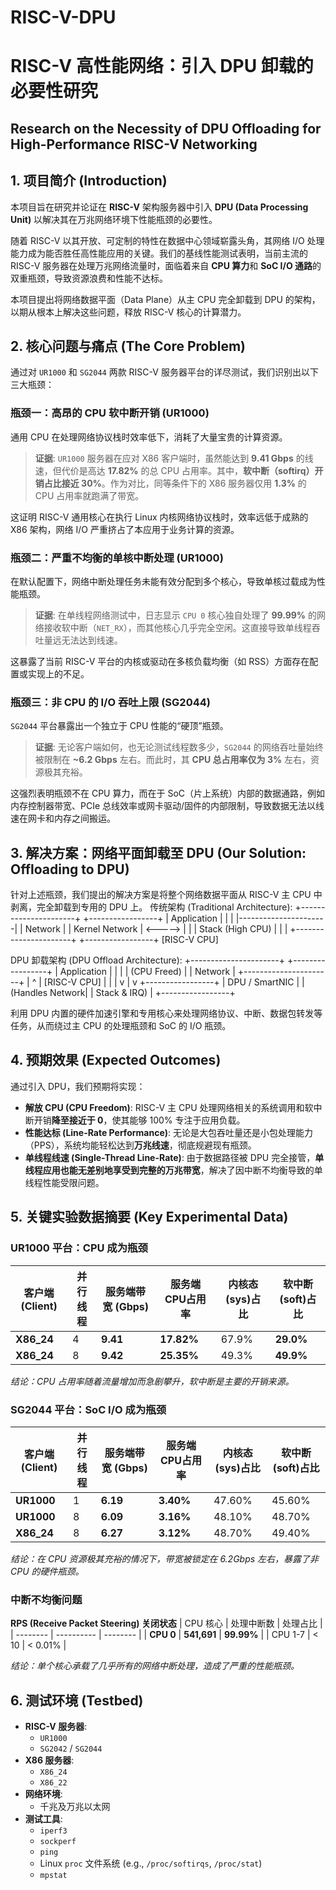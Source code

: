# RISC-V-DPU
# RISC-V 高性能网络：引入 DPU 卸载的必要性研究
## Research on the Necessity of DPU Offloading for High-Performance RISC-V Networking

## 1. 项目简介 (Introduction)

本项目旨在研究并论证在 **RISC-V** 架构服务器中引入 **DPU (Data Processing Unit)** 以解决其在万兆网络环境下性能瓶颈的必要性。

随着 RISC-V 以其开放、可定制的特性在数据中心领域崭露头角，其网络 I/O 处理能力成为能否胜任高性能应用的关键。我们的基线性能测试表明，当前主流的 RISC-V 服务器在处理万兆网络流量时，面临着来自 **CPU 算力**和 **SoC I/O 通路**的双重瓶颈，导致资源浪费和性能不达标。

本项目提出将网络数据平面（Data Plane）从主 CPU 完全卸载到 DPU 的架构，以期从根本上解决这些问题，释放 RISC-V 核心的计算潜力。

## 2. 核心问题与痛点 (The Core Problem)

通过对 `UR1000` 和 `SG2044` 两款 RISC-V 服务器平台的详尽测试，我们识别出以下三大瓶颈：

### 瓶颈一：高昂的 CPU 软中断开销 (UR1000)
通用 CPU 在处理网络协议栈时效率低下，消耗了大量宝贵的计算资源。

> **证据**: `UR1000` 服务器在应对 X86 客户端时，虽然能达到 **9.41 Gbps** 的线速，但代价是高达 **17.82%** 的总 CPU 占用率。其中，**软中断（softirq）开销占比接近 30%**。作为对比，同等条件下的 X86 服务器仅用 **1.3%** 的 CPU 占用率就跑满了带宽。

这证明 RISC-V 通用核心在执行 Linux 内核网络协议栈时，效率远低于成熟的 X86 架构，网络 I/O 严重挤占了本应用于业务计算的资源。

### 瓶颈二：严重不均衡的单核中断处理 (UR1000)
在默认配置下，网络中断处理任务未能有效分配到多个核心，导致单核过载成为性能瓶颈。

> **证据**: 在单线程网络测试中，日志显示 `CPU 0` 核心独自处理了 **99.99%** 的网络接收软中断（`NET_RX`），而其他核心几乎完全空闲。这直接导致单线程吞吐量远无法达到线速。

这暴露了当前 RISC-V 平台的内核或驱动在多核负载均衡（如 RSS）方面存在配置或实现上的不足。

### 瓶颈三：非 CPU 的 I/O 吞吐上限 (SG2044)
`SG2044` 平台暴露出一个独立于 CPU 性能的“硬顶”瓶颈。

> **证据**: 无论客户端如何，也无论测试线程数多少，`SG2044` 的网络吞吐量始终被限制在 **~6.2 Gbps** 左右。而此时，其 **CPU 总占用率仅为 3%** 左右，资源极其充裕。

这强烈表明瓶颈不在 CPU 算力，而在于 SoC（片上系统）内部的数据通路，例如内存控制器带宽、PCIe 总线效率或网卡驱动/固件的内部限制，导致数据无法以线速在网卡和内存之间搬运。

## 3. 解决方案：网络平面卸载至 DPU (Our Solution: Offloading to DPU)

针对上述瓶颈，我们提出的解决方案是将整个网络数据平面从 RISC-V 主 CPU 中剥离，完全卸载到专用的 DPU 上。
传统架构 (Traditional Architecture):
+----------------------+ +-----------------+
| Application | | |
|----------------------| | Network |
| Kernel Network | <-----> | |
| Stack (High CPU) | | |
+----------------------+ +-----------------+
[RISC-V CPU]

DPU 卸载架构 (DPU Offload Architecture):
+----------------------+ +-----------------+
| Application | | |
| (CPU Freed) | | Network |
+----------------------+ | ^ |
[RISC-V CPU] | | |
v | v
+-----------------+
| DPU / SmartNIC |
| (Handles Network|
| Stack & IRQ) |
+-----------------+

利用 DPU 内置的硬件加速引擎和专用核心来处理网络协议、中断、数据包转发等任务，从而绕过主 CPU 的处理瓶颈和 SoC 的 I/O 瓶颈。

## 4. 预期效果 (Expected Outcomes)

通过引入 DPU，我们预期将实现：

*   **解放 CPU (CPU Freedom)**: RISC-V 主 CPU 处理网络相关的系统调用和软中断开销**降至接近于 0**，使其能够 100% 专注于应用负载。
*   **性能达标 (Line-Rate Performance)**: 无论是大包吞吐量还是小包处理能力（PPS），系统均能轻松达到**万兆线速**，彻底规避现有瓶颈。
*   **单线程线速 (Single-Thread Line-Rate)**: 由于数据路径被 DPU 完全接管，**单线程应用也能无差别地享受到完整的万兆带宽**，解决了因中断不均衡导致的单线程性能受限问题。

## 5. 关键实验数据摘要 (Key Experimental Data)

### UR1000 平台：CPU 成为瓶颈

| 客户端 (Client) | 并行线程 | 服务端带宽 (Gbps) | 服务端CPU占用率 | 内核态(sys)占比 | 软中断(soft)占比 |
| --------------- | -------- | ----------------- | --------------- | --------------- | ---------------- |
| **X86_24**      | 4        | **9.41**          | **17.82%**      | 67.9%           | **29.0%**        |
| **X86_24**      | 8        | **9.42**          | **25.35%**      | 49.3%           | **49.9%**        |

*结论：CPU 占用率随着流量增加而急剧攀升，软中断是主要的开销来源。*

### SG2044 平台：SoC I/O 成为瓶颈

| 客户端 (Client) | 并行线程 | 服务端带宽 (Gbps) | 服务端CPU占用率 | 内核态(sys)占比 | 软中断(soft)占比 |
| --------------- | -------- | ----------------- | --------------- | --------------- | ---------------- |
| **UR1000**      | 1        | **6.19**          | **3.40%**       | 47.60%          | 45.60%           |
| **UR1000**      | 8        | **6.09**          | **3.16%**       | 48.10%          | 48.70%           |
| **X86_24**      | 8        | **6.27**          | **3.12%**       | 48.70%          | 49.40%           |

*结论：在 CPU 资源极其充裕的情况下，带宽被锁定在 6.2Gbps 左右，暴露了非 CPU 的硬件瓶颈。*

### 中断不均衡问题

**RPS (Receive Packet Steering) 关闭状态**
| CPU 核心 | 处理中断数 | 处理占比 |
| -------- | ---------- | -------- |
| **CPU 0**  | **541,691**  | **99.99%** |
| CPU 1-7  | < 10       | < 0.01%  |

*结论：单个核心承载了几乎所有的网络中断处理，造成了严重的性能瓶颈。*

## 6. 测试环境 (Testbed)

*   **RISC-V 服务器**:
    *   `UR1000`
    *   `SG2042` / `SG2044`
*   **X86 服务器**:
    *   `X86_24`
    *   `X86_22`
*   **网络环境**:
    *   千兆及万兆以太网
*   **测试工具**:
    *   `iperf3`
    *   `sockperf`
    *   `ping`
    *   Linux `proc` 文件系统 (e.g., `/proc/softirqs`, `/proc/stat`)
    *   `mpstat`
